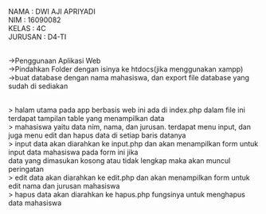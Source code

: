 NAMA    : DWI AJI APRIYADI
<br>NIM     : 16090082
<br>KELAS   : 4C
<br>JURUSAN : D4-TI

<br>->Penggunaan Aplikasi Web
<br>    ->Pindahkan Folder dengan isinya ke htdocs(jika menggunakan xampp)
<br>    ->buat database dengan nama mahasiswa, dan export file database yang sudah di sediakan

<br> > halam utama pada app berbasis web ini ada di index.php dalam file ini terdapat tampilan table yang menampilkan data 
<br> > mahasiswa yaitu data nim, nama, dan jurusan. terdapat menu input, dan juga menu edit dan hapus data di setiap baris datanya
<br> > input data akan diarahkan ke input.php dan akan menampilkan form untuk input data mahasiswa pada form ini jika
<br>   data yang dimasukan kosong atau tidak lengkap maka akan muncul peringatan
<br> > edit data akan diarahkan ke edit.php dan akan menampilkan form untuk edit nama dan jurusan mahasiswa
<br> > hapus data akan diarahkan ke hapus.php fungsinya untuk menghapus data mahasiswa
